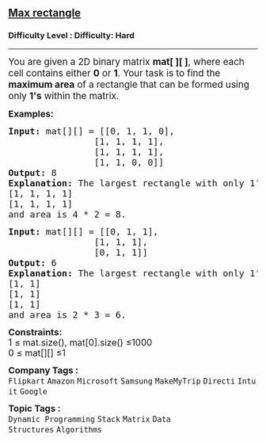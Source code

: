 <h2><a href="https://www.geeksforgeeks.org/problems/max-rectangle/1?page=3&category=Dynamic%20Programming&sortBy=submissions">Max rectangle</a></h2><h3>Difficulty Level : Difficulty: Hard</h3><hr><div class="problems_problem_content__Xm_eO"><p data-start="158" data-end="378"><span style="font-size: 14pt;">You are given a 2D binary matrix <strong>mat[ ][ ]</strong>, where each cell contains either&nbsp;<strong>0</strong> or <strong>1</strong>. Your task is to find the <strong data-start="291" data-end="322">maximum area</strong> of a rectangle that can be formed using only <strong>1's</strong>&nbsp;within the matrix.</span></p>
<p><span style="font-size: 18px;"><strong>Examples:</strong></span></p>
<pre><span style="font-size: 18px;"><strong style="font-size: 18px;">Input: </strong><span style="font-size: 18px;">mat[][] = [[0, 1, 1, 0],
                [1, 1, 1, 1],
                [1, 1, 1, 1],
                [1, 1, 0, 0]]
</span><strong style="font-size: 18px;">Output: </strong><span style="font-size: 18px;">8</span><strong style="font-size: 18px;">
Explanation: </strong><span style="font-size: 18px;">The largest rectangle with only 1’s is from (1, 0) to (2, 3) which is
[1, 1, 1, 1]
[1, 1, 1, 1]
and area is 4 * 2 = 8</span></span><span style="font-size: 18px;">.</span></pre>
<pre><span style="font-size: 18px;"><strong>Input:</strong> mat[][] = [[0, 1, 1],
                [1, 1, 1],
                [0, 1, 1]]
<strong>Output:</strong> 6
<strong>Explanation:</strong> The largest rectangle with only 1’s is from (0, 1) to (2, 2) which is
[1, 1]
[1, 1]
[1, 1]<br>and area is 2 * 3 = 6.</span></pre>
<p><span style="font-size: 18px;"><strong>Constraints:</strong><br>1 ≤ mat.size(), mat[0].size() ≤1000<br>0 ≤ mat[][] ≤1<br></span></p></div><p><span style=font-size:18px><strong>Company Tags : </strong><br><code>Flipkart</code>&nbsp;<code>Amazon</code>&nbsp;<code>Microsoft</code>&nbsp;<code>Samsung</code>&nbsp;<code>MakeMyTrip</code>&nbsp;<code>Directi</code>&nbsp;<code>Intuit</code>&nbsp;<code>Google</code>&nbsp;<br><p><span style=font-size:18px><strong>Topic Tags : </strong><br><code>Dynamic Programming</code>&nbsp;<code>Stack</code>&nbsp;<code>Matrix</code>&nbsp;<code>Data Structures</code>&nbsp;<code>Algorithms</code>&nbsp;